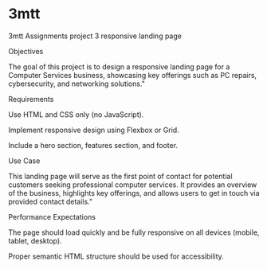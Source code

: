 # 3mtt
3mtt Assignments
project 3 responsive landing page

Objectives

The goal of this project is to design a responsive landing page for a Computer Services business, showcasing key offerings such as PC repairs, cybersecurity, and networking solutions."


Requirements

Use HTML and CSS only (no JavaScript).

Implement responsive design using Flexbox or Grid.

Include a hero section, features section, and footer.


Use Case

This landing page will serve as the first point of contact for potential customers seeking professional computer services. It provides an overview of the business, highlights key offerings, and allows users to get in touch via provided contact details."


Performance Expectations

The page should load quickly and be fully responsive on all devices (mobile, tablet, desktop).

Proper semantic HTML structure should be used for accessibility.
